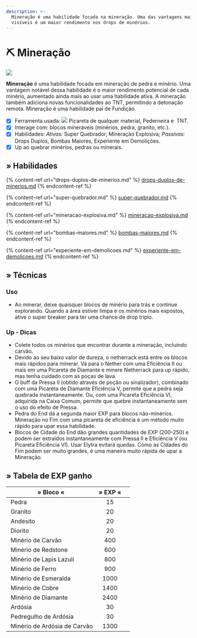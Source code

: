 ```yaml
---
description: >-
  Mineração é uma habilidade focada na mineração. Uma das vantagens mais
  visíveis é um maior rendimento nos drops de minérios.
---
```


# ⛏ Mineração

![](../../../../.gitbook/assets/MiningSkill.webp)

**Mineração** é uma habilidade focada em mineração de pedra e minério. Uma vantagem notável dessa habilidade é o maior rendimento potencial de cada minério, aumentado ainda mais ao usar uma habilidade ativa. A mineração também adiciona novas funcionalidades ao TNT, permitindo a detonação remota. Mineração é uma habilidade pai de Fundição.

* [x] Ferramenta usada: ![](../../../../.gitbook/assets/Pickaxe.webp) Picareta de qualquer material, <img src="../../../../.gitbook/assets/Flint_and_Steel_JE4_BE2.webp" alt="" data-size="line">Pederneira e <img src="../../../../.gitbook/assets/Dinamite.webp" alt="" data-size="line"> TNT.
* [x] Interage com: blocos mineráveis (minérios, pedra, granito, etc.).
* [x] Habilidades: _Ativas:_ Super Quebrador, Mineração Explosiva; _Passivas:_ Drops Duplos, Bombas Maiores, Experiente em Demolições.
* [x] Up ao quebrar minérios, pedras ou minerais.

## » Habilidades

{% content-ref url="drops-duplos-de-minerios.md" %}
[drops-duplos-de-minerios.md](drops-duplos-de-minerios.md)
{% endcontent-ref %}

{% content-ref url="super-quebrador.md" %}
[super-quebrador.md](super-quebrador.md)
{% endcontent-ref %}

{% content-ref url="mineracao-explosiva.md" %}
[mineracao-explosiva.md](mineracao-explosiva.md)
{% endcontent-ref %}

{% content-ref url="bombas-maiores.md" %}
[bombas-maiores.md](bombas-maiores.md)
{% endcontent-ref %}

{% content-ref url="experiente-em-demolicoes.md" %}
[experiente-em-demolicoes.md](experiente-em-demolicoes.md)
{% endcontent-ref %}

## » Técnicas

### Uso

* Ao minerar, deixe quaisquer blocos de minério para trás e continue explorando. Quando a área estiver limpa e os minérios mais expostos, ative o super breaker para ter uma chance de drop triplo.

### Up - Dicas

* Colete todos os minérios que encontrar durante a mineração, incluindo carvão.
* Devido ao seu baixo valor de dureza, o netherrack está entre os blocos mais rápidos para minerar. Vá para o Nether com uma Eficiência II ou mais em uma Picareta de Diamante e minere Netherrack para up rápido, mas tenha cuidado com as poças de lava.
* O buff da Pressa II (obtido através de poção ou sinalizador), combinado com uma Picareta de Diamante Eficiência V, permite que a pedra seja quebrada instantaneamente. Ou, com uma Picareta Eficiência VI, adquirida na Caixa Comum, permite que quebre instantaneamente sem o uso do efeito de Pressa.
* Pedra do End dá a segunda maior EXP para blocos não-minérios. Mineração no Fim com uma picareta de eficiência é um método muito rápido para upar essa habilidade.
* Blocos de Cidade do End dão grandes quantidades de EXP (200-250) e podem ser extraídos instantaneamente com Pressa II e Eficiência V (ou Picareta Eficiência VI). Usar Elytra evitará quedas. Como as Cidades do Fim podem ser muito grandes, é uma maneira muito rápida de upar a Mineração.

## » Tabela de EXP ganho

| » Bloco «                                                                                                                       | » EXP « |   |
| ------------------------------------------------------------------------------------------------------------------------------- | :-----: | - |
| <img src="../../../../.gitbook/assets/Stone.webp" alt="" data-size="line"> Pedra                                                |    15   |   |
| <img src="../../../../.gitbook/assets/Granite_JE2_BE2.webp" alt="" data-size="line"> Granito                                    |    20   |   |
| <img src="../../../../.gitbook/assets/Andesite_JE3_BE2.webp" alt="" data-size="line"> Andesito                                  |    20   |   |
| <img src="../../../../.gitbook/assets/Diorite.webp" alt="" data-size="line"> Diorito                                            |    20   |   |
| <img src="../../../../.gitbook/assets/Min%3Frio_de_carv%3Fo_EJ2_EB2.webp" alt="" data-size="line"> Minério de Carvão            |   400   |   |
| <img src="../../../../.gitbook/assets/Redstone_Ore_JE4_BE3.webp" alt="" data-size="line"> Minério de Redstone                   |   600   |   |
| <img src="../../../../.gitbook/assets/Lapis_Lazuli_Ore_%28pre-release%29.webp" alt="" data-size="line"> Minério de Lapis Lazuli |   800   |   |
| <img src="../../../../.gitbook/assets/Iron_Ore_JE2_BE2.webp" alt="" data-size="line"> Minério de Ferro                          |   900   |   |
| <img src="../../../../.gitbook/assets/Emerald_Ore_JE4_BE3.webp" alt="" data-size="line"> Minério de Esmeralda                   |   1000  |   |
| <img src="../../../../.gitbook/assets/Copper_Ore_%28W%29_BE2.webp" alt="" data-size="line"> Minério de Cobre                    |   1400  |   |
| <img src="../../../../.gitbook/assets/Diamond_Ore_JE5_BE5.webp" alt="" data-size="line"> Minério de Diamante                    |   2400  |   |
| <img src="../../../../.gitbook/assets/Deepslate_%28UD%29_BE1.webp" alt="" data-size="line"> Ardósia                             |    30   |   |
| <img src="../../../../.gitbook/assets/Cobbled_Deepslate_JE2_BE1.webp" alt="" data-size="line"> Pedregulho de Ardósia            |    30   |   |
| <img src="../../../../.gitbook/assets/Deepslate_Coal_Ore_JE1_BE2.webp" alt="" data-size="line"> Minério de Ardósia de Carvão    |   1300  |   |
